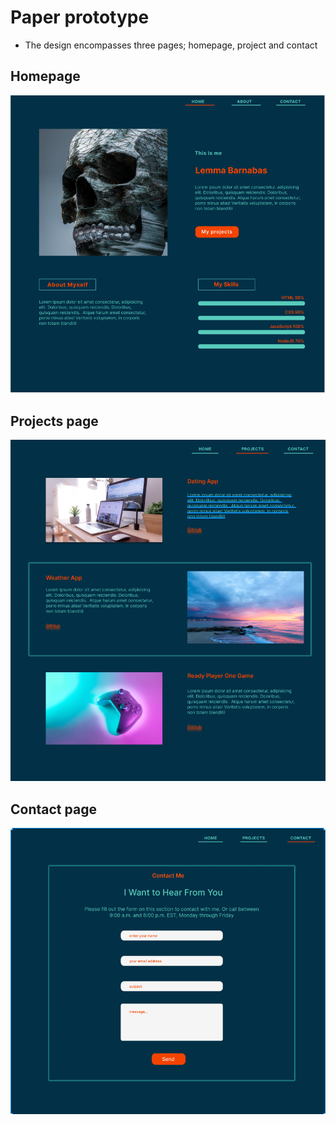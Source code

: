 # Paper prototype

- The design encompasses three pages; homepage, project and contact

## Homepage

![homepage](./images/homepage.png)

## Projects page

![projects](./images/about.png)

## Contact page

![contact](./images/contact.png)

